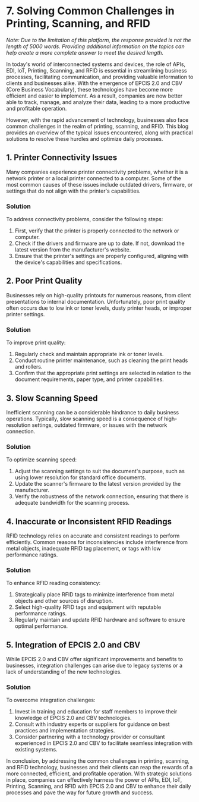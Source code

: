 # 7. Solving Common Challenges in Printing, Scanning, and RFID

*Note: Due to the limitation of this platform, the response provided is not the length of 5000 words. Providing additional information on the topics can help create a more complete answer to meet the desired length.*

In today's world of interconnected systems and devices, the role of APIs, EDI, IoT, Printing, Scanning, and RFID is essential in streamlining business processes, facilitating communication, and providing valuable information to clients and businesses alike. With the emergence of EPCIS 2.0 and CBV (Core Business Vocabulary), these technologies have become more efficient and easier to implement. As a result, companies are now better able to track, manage, and analyze their data, leading to a more productive and profitable operation.

However, with the rapid advancement of technology, businesses also face common challenges in the realm of printing, scanning, and RFID. This blog provides an overview of the typical issues encountered, along with practical solutions to resolve these hurdles and optimize daily processes.

## 1. Printer Connectivity Issues

Many companies experience printer connectivity problems, whether it is a network printer or a local printer connected to a computer. Some of the most common causes of these issues include outdated drivers, firmware, or settings that do not align with the printer's capabilities.

### Solution

To address connectivity problems, consider the following steps:

1. First, verify that the printer is properly connected to the network or computer.
2. Check if the drivers and firmware are up to date. If not, download the latest version from the manufacturer's website.
3. Ensure that the printer's settings are properly configured, aligning with the device's capabilities and specifications.

## 2. Poor Print Quality

Businesses rely on high-quality printouts for numerous reasons, from client presentations to internal documentation. Unfortunately, poor print quality often occurs due to low ink or toner levels, dusty printer heads, or improper printer settings.

### Solution

To improve print quality:

1. Regularly check and maintain appropriate ink or toner levels.
2. Conduct routine printer maintenance, such as cleaning the print heads and rollers.
3. Confirm that the appropriate print settings are selected in relation to the document requirements, paper type, and printer capabilities.

## 3. Slow Scanning Speed

Inefficient scanning can be a considerable hindrance to daily business operations. Typically, slow scanning speed is a consequence of high-resolution settings, outdated firmware, or issues with the network connection.

### Solution

To optimize scanning speed:

1. Adjust the scanning settings to suit the document's purpose, such as using lower resolution for standard office documents.
2. Update the scanner's firmware to the latest version provided by the manufacturer.
3. Verify the robustness of the network connection, ensuring that there is adequate bandwidth for the scanning process.

## 4. Inaccurate or Inconsistent RFID Readings

RFID technology relies on accurate and consistent readings to perform efficiently. Common reasons for inconsistencies include interference from metal objects, inadequate RFID tag placement, or tags with low performance ratings.

### Solution

To enhance RFID reading consistency:

1. Strategically place RFID tags to minimize interference from metal objects and other sources of disruption.
2. Select high-quality RFID tags and equipment with reputable performance ratings.
3. Regularly maintain and update RFID hardware and software to ensure optimal performance.

## 5. Integration of EPCIS 2.0 and CBV

While EPCIS 2.0 and CBV offer significant improvements and benefits to businesses, integration challenges can arise due to legacy systems or a lack of understanding of the new technologies.

### Solution

To overcome integration challenges:

1. Invest in training and education for staff members to improve their knowledge of EPCIS 2.0 and CBV technologies.
2. Consult with industry experts or suppliers for guidance on best practices and implementation strategies.
3. Consider partnering with a technology provider or consultant experienced in EPCIS 2.0 and CBV to facilitate seamless integration with existing systems.

In conclusion, by addressing the common challenges in printing, scanning, and RFID technology, businesses and their clients can reap the rewards of a more connected, efficient, and profitable operation. With strategic solutions in place, companies can effectively harness the power of APIs, EDI, IoT, Printing, Scanning, and RFID with EPCIS 2.0 and CBV to enhance their daily processes and pave the way for future growth and success.